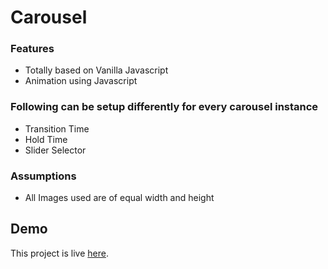 # Carousel

### Features

- Totally based on Vanilla Javascript
- Animation using Javascript

### Following can be setup differently for every carousel instance

- Transition Time
- Hold Time
- Slider Selector

### Assumptions

- All Images used are of equal width and height

## Demo

This project is live [here](https://binayabaral.github.io/lf-js-assignment-4-carousel/).
